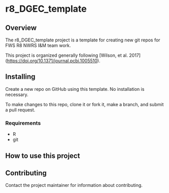 # r8_DGEC_template

## Overview

The r8_DGEC_template project is a template for creating new git repos
for FWS R8 NWRS I&M team work.

This project is organized generally following [Wilson, et al. 2017]
(https://doi.org/10.1371/journal.pcbi.1005510).

## Installing

Create a new repo on GitHub using this template. No installation is necessary.

To make changes to this repo, clone it or fork it, make a branch, and submit a pull request.

### Requirements

* R 
* git

## How to use this project

## Contributing

Contact the project maintainer for information about contributing.

